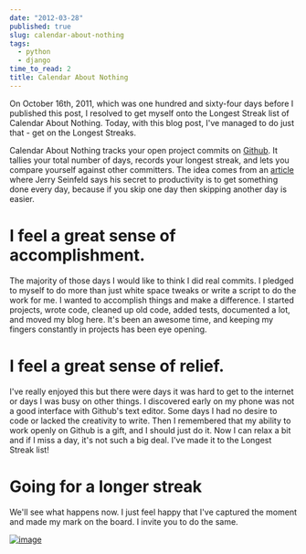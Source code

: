 ```yaml
---
date: "2012-03-28"
published: true
slug: calendar-about-nothing
tags:
  - python
  - django
time_to_read: 2
title: Calendar About Nothing
---
```


On October 16th, 2011, which was one hundred and sixty-four days before
I published this post, I resolved to get myself onto the Longest Streak
list of Calendar About Nothing. Today, with this blog post, I've managed to do just that - get on the
Longest Streaks.

Calendar About Nothing tracks your open project commits on
[Github](https://github.com). It tallies your total number of days,
records your longest streak, and lets you compare yourself against other
committers. The idea comes from an
[article](https://lifehacker.com/281626/jerry-seinfelds-productivity-secret?tag=softwaremotivation)
where Jerry Seinfeld says his secret to productivity is to get something
done every day, because if you skip one day then skipping another day is
easier.

# I feel a great sense of accomplishment.

The majority of those days I would like to think I did real commits. I
pledged to myself to do more than just white space tweaks or write a
script to do the work for me. I wanted to accomplish things and make a
difference. I started projects, wrote code, cleaned up old code, added
tests, documented a lot, and moved my blog here. It's been an awesome
time, and keeping my fingers constantly in projects has been eye
opening.

# I feel a great sense of relief.

I've really enjoyed this but there were days it was hard to get to the
internet or days I was busy on other things. I discovered early on my
phone was not a good interface with Github's text editor. Some days I
had no desire to code or lacked the creativity to write. Then I
remembered that my ability to work openly on Github is a gift, and I
should just do it. Now I can relax a bit and if I miss a day, it's not
such a big deal. I've made it to the Longest Streak list!

# Going for a longer streak

We'll see what happens now. I just feel happy that I've captured the
moment and made my mark on the board. I invite you to do the same.

[![image](/images/6216/7024690837_0974c93f63_o.png)](https://www.flickr.com/photos/pydanny/7024690837/in/photostream/)
